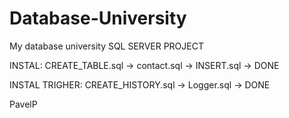 # Database-University
My database university
SQL SERVER PROJECT


INSTAL: CREATE_TABLE.sql -> contact.sql -> INSERT.sql -> DONE 	




INSTAL TRIGHER: CREATE_HISTORY.sql -> Logger.sql -> DONE	



PavelP
